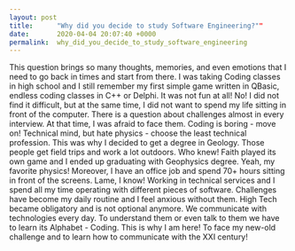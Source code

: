 ```yaml
---
layout: post
title:      "Why did you decide to study Software Engineering?""
date:       2020-04-04 20:07:40 +0000
permalink:  why_did_you_decide_to_study_software_engineering
---
```



This question brings so many thoughts, memories, and even emotions that I need to go back in times and start from there. I was taking Coding classes in high school and I still remember my first simple game written in QBasic, endless coding classes in C++ or Delphi. It was not fun at all! No! I did not find it difficult, but at the same time, I did not want to spend my life sitting in front of the computer.
There is a question about challenges almost in every interview. At that time, I was afraid to face them. Coding is boring - move on! Technical mind, but hate physics - choose the least technical profession. This was why I decided to get a degree in Geology. Those people get field trips and work a lot outdoors. Who knew! Faith played its own game and I ended up graduating with Geophysics degree. Yeah, my favorite physics! Moreover, I have an office job and spend 70+ hours sitting in front of the screens. Lame, I know!
Working in technical services and I spend all my time operating with different pieces of software. Challenges have become my daily routine and I feel anxious without them. High Tech became obligatory and is not optional anymore. 
We communicate with technologies every day. To understand them or even talk to them we have to learn its Alphabet - Coding. This is why I am here! To face my new-old challenge and to learn how to communicate with the XXI century!

